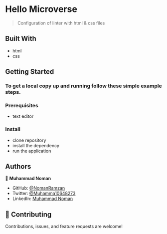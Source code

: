 
# Hello Microverse

> Configuration of linter with html & css files

## Built With

- html
- css

## Getting Started

### To get a local copy up and running follow these simple example steps.

### Prerequisites

- text editor

### Install

- clone repository
- install the dependency
- run the application

## Authors

👤 **Muhammad Noman**

- GitHub: [@NomanRamzan](https://github.com/NomanRamzan)
- Twitter: [@Muhamma10648273](https://twitter.com/Muhamma10648273)
- LinkedIn: [Muhammad Noman](https://www.linkedin.com/in/muhammad-noman-0a5b95184/)

## 🤝 Contributing

Contributions, issues, and feature requests are welcome!
